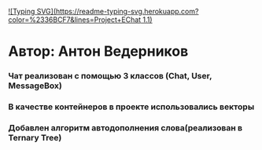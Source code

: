 [![Typing SVG](https://readme-typing-svg.herokuapp.com?color=%2336BCF7&lines=Project+EChat 1.1)](https://git.io/typing-svg)
<h1 align="left">Автор: Антон Ведерников</h1>
<h3 align="left">Чат реализован с помощью 3 классов (Chat, User, MessageBox)</h3>
<h3 align="left">В качестве контейнеров в проекте использовались векторы</h3>
<h3 align="left">Добавлен алгоритм автодополнения слова(реализован в Ternary Tree)</h3>
